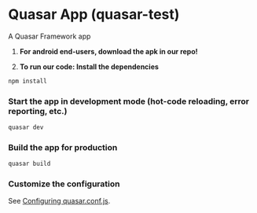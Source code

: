 # Quasar App (quasar-test)

A Quasar Framework app

1. **For android end-users, download the apk in our repo!**

2. **To run our code: Install the dependencies**
```bash
npm install
```

### Start the app in development mode (hot-code reloading, error reporting, etc.)
```bash
quasar dev
```


### Build the app for production
```bash
quasar build
```

### Customize the configuration
See [Configuring quasar.conf.js](https://v1.quasar.dev/quasar-cli/quasar-conf-js).
